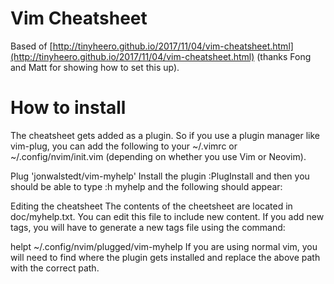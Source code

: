 # Vim Cheatsheet

Based of [http://tinyheero.github.io/2017/11/04/vim-cheatsheet.html](http://tinyheero.github.io/2017/11/04/vim-cheatsheet.html) (thanks Fong and Matt for showing how to set this up).

# How to install

The cheatsheet gets added as a plugin. So if you use a plugin manager like vim-plug, you can add the following to your ~/.vimrc or ~/.config/nvim/init.vim (depending on whether you use Vim or Neovim).

Plug 'jonwalstedt/vim-myhelp'
Install the plugin :PlugInstall and then you should be able to type :h myhelp and the following should appear:

Editing the cheatsheet
The contents of the cheetsheet are located in doc/myhelp.txt. You can edit this file to include new content. If you add new tags, you will have to generate a new tags file using the command:

helpt ~/.config/nvim/plugged/vim-myhelp
If you are using normal vim, you will need to find where the plugin gets installed and replace the above path with the correct path.

